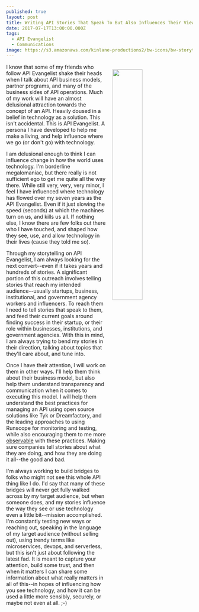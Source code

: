 ```yaml
---
published: true
layout: post
title: Writing API Stories That Speak To But Also Influences Their View Of Technology
date: 2017-07-17T13:00:00.000Z
tags:
  - API Evangelist
  - Communications
image: https://s3.amazonaws.com/kinlane-productions2/bw-icons/bw-storytelling.png
---
```

<p><img src="https://s3.amazonaws.com/kinlane-productions2/bw-icons/bw-storytelling.png" align="right" width="40%" style="padding: 15px;" /></p>
I know that some of my friends who follow API Evangelist shake their heads when I talk about API business models, partner programs, and many of the business sides of API operations. Much of my work will have an almost delusional attraction towards the concept of an API. Heavily doused in a belief in technology as a solution. This isn't accidental. This is API Evangelist. A persona I have developed to help me make a living, and help influence where we go (or don't go) with technology.

I am delusional enough to think I can influence change in how the world uses technology. I'm borderline megalomaniac, but there really is not sufficient ego to get me quite all the way there. While still very, very, very minor, I feel I have influenced where technology has flowed over my seven years as the API Evangelist. Even if it just slowing the speed (seconds) at which the machines turn on us, and kills us all. If nothing else, I know there are few folks out there who I have touched, and shaped how they see, use, and allow technology in their lives (cause they told me so).

Through my storytelling on API Evangelist, I am always looking for the next convert--even if it takes years and hundreds of stories. A significant portion of this outreach involves telling stories that reach my intended audience--usually startups, business, institutional, and government agency workers and influencers. To reach them I need to tell stories that speak to them, and feed their current goals around finding success in their startup, or their role within businesses, institutions, and government agencies. With this in mind, I am always trying to bend my stories in their direction, talking about topics that they'll care about, and tune into.

Once I have their attention, I will work on them in other ways. I'll help them think about their business model, but also help them understand transparency and communication when it comes to executing this model. I will help them understand the best practices for managing an API using open source solutions like Tyk or Dreamfactory, and the leading approaches to using Runscope for monitoring and testing, while also encouraging them to me more [observable](https://apievangelist.com/2016/10/25/thinking-about-an-api-observability-stack/) with these practices. Making sure companies tell stories about what they are doing, and how they are doing it all--the good and bad.

I'm always working to build bridges to folks who might not see this whole API thing like I do. I'd  say that many of these bridges will never get fully walked across by my target audience, but when someone does, and my stories influence the way they see or use technology even a little bit--mission accomplished. I'm constantly testing new ways or reaching out, speaking in the language of my target audience (without selling out), using trendy terms like microservices, devops, and serverless, but this isn't just about following the latest fad. It is meant to capture your attention, build some trust, and then when it matters I can share some information about what really matters in all of this--in hopes of influencing how you see technology, and how it can be used a little more sensibly, securely, or maybe not even at all. ;-)
